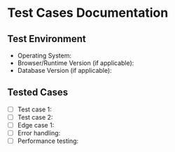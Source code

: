# Test Cases Documentation

## Test Environment
<!-- Describe the environment where tests were performed -->
- Operating System:
- Browser/Runtime Version (if applicable):
- Database Version (if applicable):

## Tested Cases
<!-- List the specific test cases you've executed to verify your changes -->
- [ ] Test case 1: <!-- Describe the scenario and expected outcome -->
- [ ] Test case 2: <!-- Describe the scenario and expected outcome -->
- [ ] Edge case 1: <!-- Describe any edge cases you've tested -->
- [ ] Error handling: <!-- Describe how error states were tested -->
- [ ] Performance testing: <!-- Include any performance metrics if applicable -->
